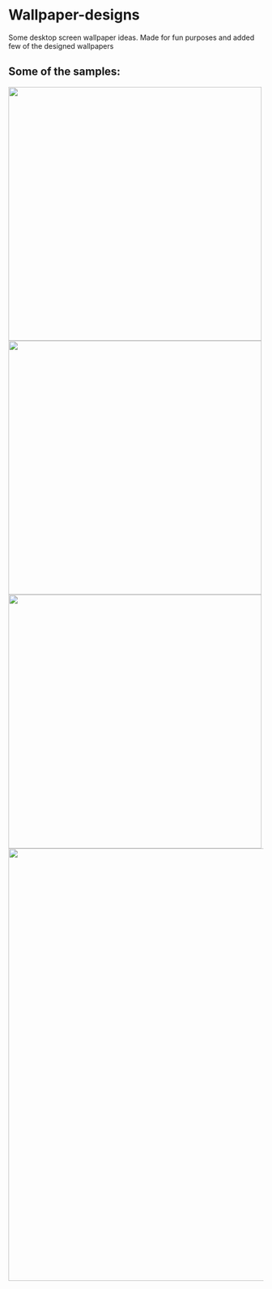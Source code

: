 # Wallpaper-designs
Some desktop screen wallpaper ideas.
Made for fun purposes and added few of the designed wallpapers

<h2>Some of the samples:</h2>

<img height="500px" src="https://user-images.githubusercontent.com/79411680/207428129-673899af-4b50-4a65-80dc-5613b001325a.png"></img>
<img height="500px" src="https://user-images.githubusercontent.com/79411680/207428154-2108a1e1-dd84-46f1-9baa-da98c6aac05f.png"></img>
<img height="500px" src="https://user-images.githubusercontent.com/79411680/207428992-9153bbec-9ec6-4a75-a9bf-31e45b69d114.png"></img>
<img width="852px" src="https://user-images.githubusercontent.com/79411680/207429063-e6c5f4a6-e76f-44f8-9e5f-e228daece1c3.png"></img>

